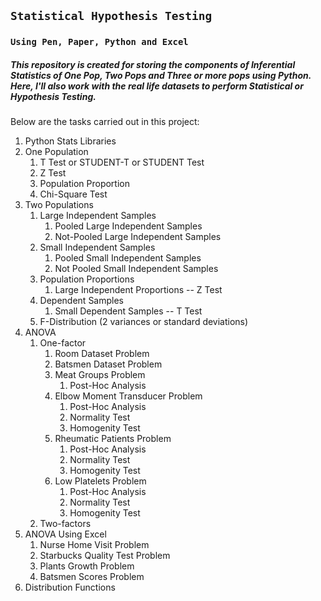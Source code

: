 ## **``Statistical Hypothesis Testing``**
### **``Using Pen, Paper, Python and Excel``**
##### This repository is created for storing the components of Inferential Statistics of One Pop, Two Pops and Three or more pops using Python. Here, I'll also work with the real life datasets to perform Statistical or Hypothesis Testing.

Below are the tasks carried out in this project:

1. Python Stats Libraries
2. One Population
	1. T Test or STUDENT-T or STUDENT Test
	2. Z Test
	3. Population Proportion
	4. Chi-Square Test
3. Two Populations
	1. Large Independent Samples
		1. Pooled Large Independent Samples
		2. Not-Pooled Large Independent Samples
	2. Small Independent Samples
		1. Pooled Small Independent Samples
		2. Not Pooled Small Independent Samples
	3. Population Proportions
		1. Large Independent Proportions -- Z Test
	4. Dependent Samples
		1. Small Dependent Samples -- T Test
	5. F-Distribution (2 variances or standard deviations)
4. ANOVA
	1. One-factor
        1. Room Dataset Problem
        2. Batsmen Dataset Problem
        3. Meat Groups Problem
            1. Post-Hoc Analysis
        4. Elbow Moment Transducer Problem
            1. Post-Hoc Analysis
            2. Normality Test
            3. Homogenity Test
        5. Rheumatic Patients Problem
            1. Post-Hoc Analysis
            2. Normality Test
            3. Homogenity Test
        6. Low Platelets Problem
            1. Post-Hoc Analysis
            2. Normality Test
            3. Homogenity Test
    2. Two-factors
5. ANOVA Using Excel
	1. Nurse Home Visit Problem
	2. Starbucks Quality Test Problem
	3. Plants Growth Problem
	4. Batsmen Scores Problem
6. Distribution Functions